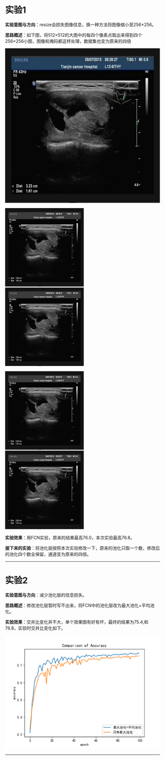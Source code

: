 # 实验1

**实验意图与方向**：resize会损失图像信息，换一种方法将图像缩小至256×256。

**思路概述**：如下图，将512×512的大图中的每四个像素点取出来得到四个256×256小图，图像和掩码都这样处理，数据集也变为原来的四倍

![公式](../181205/img/27-1.jpg)

![公式](../181205/img/1_27-1.jpg)
![公式](../181205/img/2_27-1.jpg)

![公式](../181205/img/3_27-1.jpg)
![公式](../181205/img/4_27-1.jpg)

**实验效果**：用FCN实验，原来的结果最高76.0，本次实验最高76.8。

**接下来的实验**：将池化层按照本次实验修改一下，原来的池化只取一个数，修改后的池化四个数全保留，通道变为原来的四倍。

-------------
# 实验2

**实验意图与方向**：减少池化层的信息损失。

**思路概述**：修改池化层暂时写不出来，将FCN中的池化层改为最大池化+平均池化。



**实验效果**：交并比变化并不大，单个效果图有好有坏，最终的结果为75.4,和76.8，实验时交并比变化如下。

![结果](./img/picture.png)

-------------
